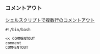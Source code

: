 
### コメントアウト

[シェルスクリプトで複数行のコメントアウト](https://qiita.com/kaw/items/ffdaf5d23627c0bd7e87)

```
#!/bin/bash

<< COMMENTOUT
comment
COMMENTOUT
```
